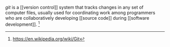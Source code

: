 *git* is a [[version control]] system that tracks changes in any set of computer files, usually used for coordinating work among programmers who are collaboratively developing [[source code]] during [[software development]]. [^1]

[^1]: https://en.wikipedia.org/wiki/Git